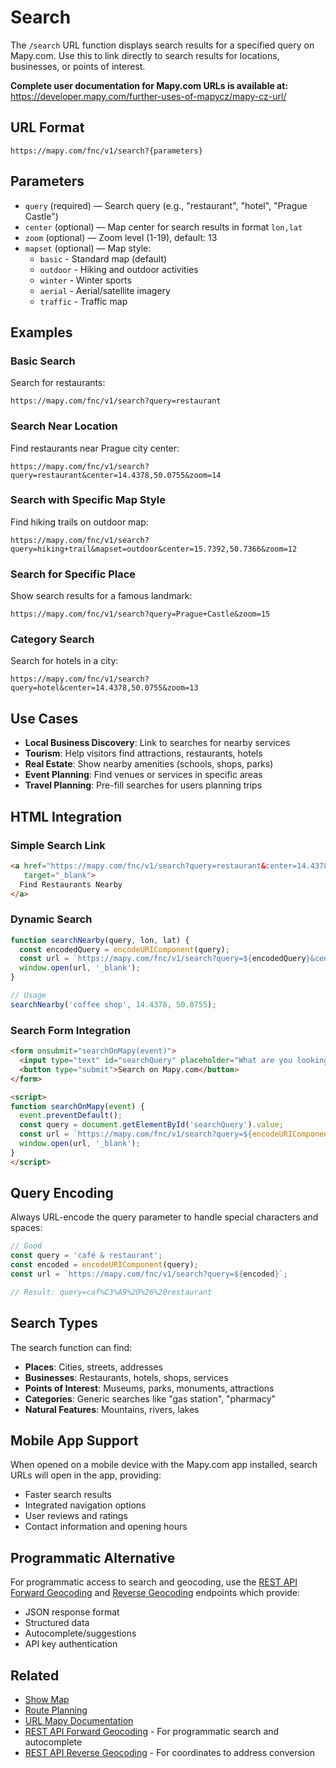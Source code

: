 # Search

The `/search` URL function displays search results for a specified query on Mapy.com. Use this to link directly to search results for locations, businesses, or points of interest.

**Complete user documentation for Mapy.com URLs is available at:**  
https://developer.mapy.com/further-uses-of-mapycz/mapy-cz-url/

## URL Format

```
https://mapy.com/fnc/v1/search?{parameters}
```

## Parameters

- `query` (required) — Search query (e.g., "restaurant", "hotel", "Prague Castle")
- `center` (optional) — Map center for search results in format `lon,lat`
- `zoom` (optional) — Zoom level (1-19), default: 13
- `mapset` (optional) — Map style:
  - `basic` - Standard map (default)
  - `outdoor` - Hiking and outdoor activities
  - `winter` - Winter sports
  - `aerial` - Aerial/satellite imagery
  - `traffic` - Traffic map

## Examples

### Basic Search

Search for restaurants:

```
https://mapy.com/fnc/v1/search?query=restaurant
```

### Search Near Location

Find restaurants near Prague city center:

```
https://mapy.com/fnc/v1/search?query=restaurant&center=14.4378,50.0755&zoom=14
```

### Search with Specific Map Style

Find hiking trails on outdoor map:

```
https://mapy.com/fnc/v1/search?query=hiking+trail&mapset=outdoor&center=15.7392,50.7366&zoom=12
```

### Search for Specific Place

Show search results for a famous landmark:

```
https://mapy.com/fnc/v1/search?query=Prague+Castle&zoom=15
```

### Category Search

Search for hotels in a city:

```
https://mapy.com/fnc/v1/search?query=hotel&center=14.4378,50.0755&zoom=13
```

## Use Cases

- **Local Business Discovery**: Link to searches for nearby services
- **Tourism**: Help visitors find attractions, restaurants, hotels
- **Real Estate**: Show nearby amenities (schools, shops, parks)
- **Event Planning**: Find venues or services in specific areas
- **Travel Planning**: Pre-fill searches for users planning trips

## HTML Integration

### Simple Search Link

```html
<a href="https://mapy.com/fnc/v1/search?query=restaurant&center=14.4378,50.0755&zoom=14" 
   target="_blank">
  Find Restaurants Nearby
</a>
```

### Dynamic Search

```js
function searchNearby(query, lon, lat) {
  const encodedQuery = encodeURIComponent(query);
  const url = `https://mapy.com/fnc/v1/search?query=${encodedQuery}&center=${lon},${lat}&zoom=14`;
  window.open(url, '_blank');
}

// Usage
searchNearby('coffee shop', 14.4378, 50.0755);
```

### Search Form Integration

```html
<form onsubmit="searchOnMapy(event)">
  <input type="text" id="searchQuery" placeholder="What are you looking for?">
  <button type="submit">Search on Mapy.com</button>
</form>

<script>
function searchOnMapy(event) {
  event.preventDefault();
  const query = document.getElementById('searchQuery').value;
  const url = `https://mapy.com/fnc/v1/search?query=${encodeURIComponent(query)}`;
  window.open(url, '_blank');
}
</script>
```

## Query Encoding

Always URL-encode the query parameter to handle special characters and spaces:

```js
// Good
const query = 'café & restaurant';
const encoded = encodeURIComponent(query);
const url = `https://mapy.com/fnc/v1/search?query=${encoded}`;

// Result: query=caf%C3%A9%20%26%20restaurant
```

## Search Types

The search function can find:
- **Places**: Cities, streets, addresses
- **Businesses**: Restaurants, hotels, shops, services
- **Points of Interest**: Museums, parks, monuments, attractions
- **Categories**: Generic searches like "gas station", "pharmacy"
- **Natural Features**: Mountains, rivers, lakes

## Mobile App Support

When opened on a mobile device with the Mapy.com app installed, search URLs will open in the app, providing:
- Faster search results
- Integrated navigation options
- User reviews and ratings
- Contact information and opening hours

## Programmatic Alternative

For programmatic access to search and geocoding, use the [REST API Forward Geocoding](../rest-api/forward-geocoding.md) and [Reverse Geocoding](../rest-api/reverse-geocoding.md) endpoints which provide:
- JSON response format
- Structured data
- Autocomplete/suggestions
- API key authentication

## Related

- [Show Map](showmap.md)
- [Route Planning](route.md)
- [URL Mapy Documentation](README.md)
- [REST API Forward Geocoding](../rest-api/forward-geocoding.md) - For programmatic search and autocomplete
- [REST API Reverse Geocoding](../rest-api/reverse-geocoding.md) - For coordinates to address conversion

